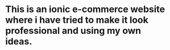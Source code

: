 # This is an ionic e-commerce website where i have tried to make it look professional and using my own ideas.
